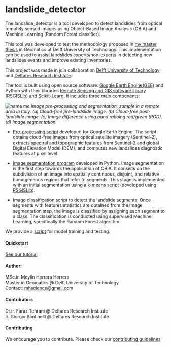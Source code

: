 # landslide_detector



The landslide_detector is a tool developed to detect landslides from optical remotely sensed images using Object-Based Image Analysis (OBIA) and Machine Learning (Random Forest classifier).

This tool was developed to test the methodology proposed in [my master thesis](https://repository.tudelft.nl/islandora/object/uuid%3A52fe6b3b-ec0b-4cad-b51d-7798830688a4?collection=education) in Geomatics at Delft University of Technology. This implementation can be used to assist landslides experts/non-experts in detecting new landslides events and improve existing inventories.

This project was made in join collaboration [Delft University of Technology](https://www.tudelft.nl/en/) and [Deltares Research Institute](https://www.deltares.nl/en/).

The tool is built using open source software: [Google Earth Engine(GEE)](https://earthengine.google.com/) and Python with their libraries [Remote Sensing and GIS software library (RSGISLib)](https://www.rsgislib.org/) and [Scikit-Learn](https://scikit-learn.org/stable/). It includes three main components:

![name me](/doc/img/segmentation.png)
*Image pre-processing and segmentation; sample in a remote area in Italy. (a) Cloud-free pre-landslide image. (b) Cloud-free post-landslide image. (c) Image difference using band ratioing red/green (RGD). (d) Image segmentation.*

- [Pre-processing script](https://github.com/mhscience/landslides_detection/blob/master/pre_processingGEE/pre_processing_thesis_mh.js) developed for Google Earth Engine. The script obtains cloud-free images from optical satellite imagery (Sentinel-2), extracts spectral and topographic features from Sentinel-2 and global Digital Elevation Model (DEM), and computes new landslides diagnostic features at pixel level

- [Image segmentation program](https://github.com/mhscience/landslides_detection/tree/master/segmentation) developed in Python.  Image segmentation is the first step towards the application of OBIA. It consists on the subdivision of an image into spatially continuous, disjoint, and relative homogeneous regions that refer to segments. This stage is implemented with an initial segmentation using a [k-means script](https://github.com/mhscience/landslides_detection/tree/master/segmentation/k_means_segmentation)   (developed using [RSGISLib](https://www.rsgislib.org/)).

- [Image classification script](https://github.com/mhscience/landslides_detection/tree/master/model) to detect the landslide segments. Once segments with features statistics are obtained from the Image segmentation step, the image is classified by assigning each segment to a class. The classification is conducted using supervised Machine Learning, specifically the Random Forest algorithm

We provide a [script](https://github.com/mhscience/landslides_detection/tree/master/training_script) for model training and testing.

#### Quickstart
[See our tutorial](https://github.com/mhscience/landslides_detection/wiki)

#### Author: 
MSc.ir. Meylin Herrera Herrera  
Master in Geomatics @ Delft University of Technology   
Contact: mhscience@gmail.com  

#### Contributors
Dr.ir. Faraz Tehrani @ Deltares Research Institute  
Ir. Giorgio Santinelli @ Deltares Research Institute

#### Contributing

We encourage you to contribute. Please check our [contributing guidelines](https://github.com/mhscience/landslides_detection/blob/master/contributing.md)

